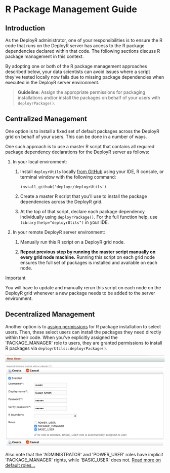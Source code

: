 # R Package Management Guide

## Introduction

As the DeployR administrator, one of your responsibilities is to ensure the R code that runs on the DeployR server has access to the R package dependencies declared within that code. The following sections discuss R package management in this context.

By adopting one or both of the R package management approaches described below, your data scientists can avoid issues where a script they've tested locally now fails due to missing package dependencies when executed in the DeployR server environment.

>**Guideline:** Assign the appropriate permissions for packaging installations and/or install the packages on behalf of your users with `deployrPackage()`.

## Centralized Management

One option is to install a fixed set of default packages across the DeployR grid on behalf of your users. This can be done in a number of ways.

One such approach is to use a master R script that contains all required package dependency declarations for the DeployR server as follows:

1.  In your local environment:

    1.  Install `deployrUtils` locally [from GitHub](https://github.com/deployr/deployrUtils/releases) using your IDE, R console, or terminal window with the following command:

            install_github('deployr/deployrUtils')

    2.  Create a master R script that you'll use to install the package dependencies across the DeployR grid.

    3.  At the top of that script, declare each package dependency individually using `deployrPackage()`. For the full function help, use `library(help="deployrUtils")` in your IDE.

2.  In your remote DeployR server environment:

    1.  Manually run this R script on a DeployR grid node.

    2.  **Repeat previous step by running the master script manually on every grid node machine.** Running this script on each grid node ensures the full set of packages is installed and available on each node.

>[!IMPORTANT]
>You will have to update and manually rerun this script on each node on the DeployR grid whenever a new package needs to be added to the server environment.

## Decentralized Management

Another option is to [assign permissions](https://deployr.revolutionanalytics.com/documents/help/admin-console/#Topics/role-view-edit.htm) for R package installation to select users. Then, these select users can install the packages they need directly within their code. When you've explicitly assigned the 'PACKAGE\_MANAGER' role to users, they are granted permissions to install R packages via `deployrUtils::deployrPackage()`.

![Login](./media/deployr-admin-r-package-management/packagemgr.png)

Also note that the 'ADMINISTRATOR' and 'POWER\_USER' roles have implicit 'PACKAGE\_MANAGER' rights, while 'BASIC\_USER' does not. [Read more on default roles...](https://deployr.revolutionanalytics.com/documents/help/admin-console//#Topics/role-default.htm)



